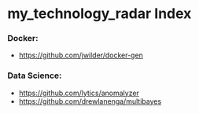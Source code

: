 my_technology_radar Index
===================


### Docker: 
- https://github.com/jwilder/docker-gen 


### Data Science: 
- https://github.com/lytics/anomalyzer
- https://github.com/drewlanenga/multibayes 
